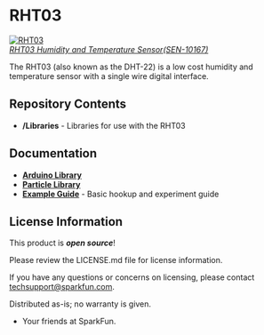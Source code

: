 RHT03
=====

[![RHT03](https://dlnmh9ip6v2uc.cloudfront.net/images/products/1/0/1/6/7/10167-01_i_ma.jpg)  
*RHT03 Humidity and Temperature Sensor(SEN-10167)*](https://www.sparkfun.com/products/10167)

The RHT03 (also known as the DHT-22) is a low cost humidity and temperature sensor with a single wire digital interface. 

Repository Contents
-------------------
* **/Libraries** - Libraries for use with the RHT03

Documentation
--------------
* **[Arduino Library](https://github.com/sparkfun/SparkFun_RHT03_Arduino_Library)** 
* **[Particle Library](https://github.com/sparkfun/SparkFun_RHT03_Particle_Library)** 
* **[Example Guide](https://learn.sparkfun.com/tutorials/iot-hobby-kit-experiment-guide)** - Basic hookup and experiment guide


License Information
-------------------

This product is _**open source**_! 

Please review the LICENSE.md file for license information. 

If you have any questions or concerns on licensing, please contact techsupport@sparkfun.com.

Distributed as-is; no warranty is given.

- Your friends at SparkFun.